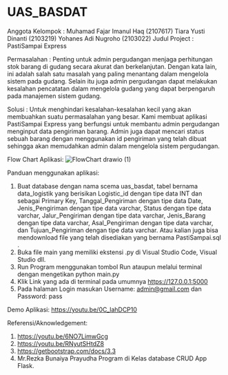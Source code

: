# UAS_BASDAT
Anggota Kelompok : 
Muhamad Fajar Imanul Haq (2107617)
Tiara Yusti Dinanti (2103219)
Yohanes Adi Nugroho (2103022)
Judul Project :
PastiSampai Express

Permasalahan :
Penting untuk admin pergudangan menjaga perhitungan stok barang di gudang secara akurat dan berkelanjutan. Dengan kata lain, ini adalah salah satu masalah yang paling menantang dalam mengelola sistem pada gudang. Selain itu juga admin pergudangan dapat melakukan kesalahan pencatatan dalam mengelola gudang yang dapat berpengaruh pada manajemen sistem gudang.

Solusi :
Untuk menghindari kesalahan-kesalahan kecil yang akan membuahkan suatu permasalahan yang besar. Kami membuat aplikasi PastiSampai Express yang berfungsi untuk membantu admin pergudangan menginput data pengiriman barang. Admin juga dapat mencari status sebuah barang dengan menggunakan id pengiriman yang telah dibuat sehingga akan memudahkan admin dalam mengelola sistem pergudangan.

Flow Chart Aplikasi:
![FlowChart drawio (1)](https://user-images.githubusercontent.com/95695390/173171324-63bcd3b1-a8b4-4312-9756-7b6e6e9389b5.png)

Panduan menggunakan aplikasi:
1.	Buat database dengan nama scema uas_basdat, tabel bernama data_logistik yang berisikan Logistic_id dengan tipe data INT dan sebagai Primary Key, Tanggal_Pengiriman dengan tipe data Date, Jenis_Pengiriman dengan tipe data varchar, Status dengan tipe data varchar, Jalur_Pengiriman dengan tipe data varchar, Jenis_Barang dengan tipe data varchar, Asal_Pengiriman dengan tipe data varchar, dan Tujuan_Pengiriman dengan tipe data varchar. Atau kalian juga bisa mendownload file yang telah disediakan yang bernama PastiSampai.sql .
2.	Buka file main yang memiliki ekstensi .py di Visual Studio Code, Visual Studio dll.
3.	Run Program menggunakan tombol Run ataupun melalui terminal dengan mengetikan python main.py
4.	Klik Link yang ada di terminal pada umumnya https://127.0.0.1:5000
5.	Pada halaman Login masukan Username: admin@gmail.com dan Password: pass

Demo Aplikasi:
https://youtu.be/0C_lahDCP10 

Referensi/Aknowledgement: 
1.	https://youtu.be/6NO7LimwGcg
2.	https://youtu.be/RNyutSHtdZ8
3.	https://getbootstrap.com/docs/3.3
4.	Mr.Rezka Bunaiya Prayudha Program di Kelas database CRUD App Flask.

